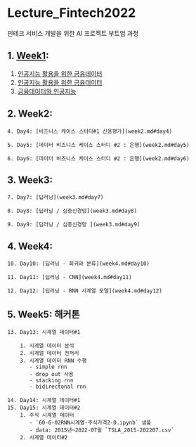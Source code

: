 # Lecture_Fintech2022

핀테크 서비스 개발을 위한 AI 프로젝트 부트업 과정

## 1. [Week1](week1.md):

1. [인공지능 활용을 위한 금융데이터](week1.md#1)
2. [인공지능 활용을 위한 금융데이터](week1.md#2)
3. [금융데이터와 인공지능](week1.md#3)

## 2. Week2:

    4. Day4: [비즈니스 케이스 스터디#1 신용평가](week2.md#day4)

    5. Day5: [데이터 비즈니스 케이스 스터디 #2 : 은행](week2.md#day5)

    6. Day6: [데이터 비즈니스 케이스 스터디 #2 : 은행](week2.md#day6)

## 3. Week3:

    7. Day7: [딥러닝](week3.md#day7)

    8. Day8: [딥러닝 / 심층신경망](week3.md#day8)

    9. Day9: [딥러닝 / 심층신경망 ](week3.md#day9)

## 4. Week4:

    10. Day10: [딥러닝 - 회귀와 분류](week4.md#day10)

    11. Day11: [딥러닝 - CNN](week4.md#day11)

    12. Day12: [딥러닝 - RNN 시계열 모델](week4.md#day12)

## 5. Week5: 해커톤

    13. Day13: 시계열 데이터#1

        1. 시계열 데이터 분석
        2. 시계열 데이터 전처리
        3. 시계열 데이터 RNN 수행
           - simple rnn
           - drop out 사용
           - stacking rnn
           - bidirectonal rnn

    14. Day14: 시계열 데이터#1
    15. Day15: 시계열 데이터#2
        1. 주식 시계열 데이터
           - `60-6-02RNN시계열-주식가격2-0.ipynb` 샘플
           - data: 2015년~2022-07월 `TSLA_2015-202207.csv`
        2. 시계열 데이터#2
